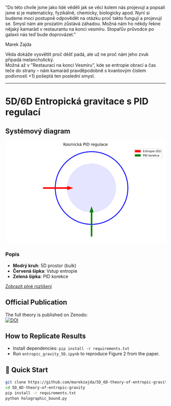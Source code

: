 "Do této chvíle jsme jako lidé věděli jak se věci kolem nás projevují a popsali jsme si je matematicky, fyzikálně, chemicky, biologicky apod. Nyní si budeme moci postupně odpovědět na otázku proč takto fungují a projevují se. Smysl nám ale prozatím zůstává záhadou. Možná nám ho někdy řekne nějaký kamarád v restaurantu na konci vesmíru. Stopařův průvodce po galaxii nás teď bude doprovázet."

Marek Zajda

Věda dokáže vysvětlit proč déšť padá, ale už ne proč nám jeho zvuk připadá melancholický.  
Možná až v "Restauraci na konci Vesmíru", kde se entropie obrací a čas teče do strany – nám kamarád pravděpodobně s kvantovým číslem podivnosti +1) pošeptá ten poslední smysl.

-------------------------------------
# 5D/6D Entropická gravitace s PID regulací

## Systémový diagram
![PID Regulace](visuals/cosmic_pid_system.png)

### Popis
- **Modrý kruh**: 5D prostor (bulk)
- **Červená šipka**: Vstup entropie
- **Zelená šipka**: PID korekce

[Zobrazit plné rozlišení](visuals/cosmic_pid_system.png)



## Official Publication  
The full theory is published on Zenodo:  
[![DOI](https://zenodo.org/badge/DOI/10.5281/zenodo.15085762.svg)](https://doi.org/10.5281/zenodo.15085762)  

## How to Replicate Results  
- Install dependencies: `pip install -r requirements.txt`  
- Run `entropic_gravity_5D.ipynb` to reproduce Figure 2 from the paper.  


## 🚀 Quick Start
```bash
git clone https://github.com/marekzajda/5D_6D-theory-of-entropic-gravity.git
cd 5D_6D-theory-of-entropic-gravity
pip install -r requirements.txt
python holographic_bound.py
